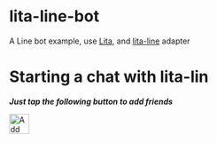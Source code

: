 # lita-line-bot

A Line bot example, use [Lita](https://lita.io), and [lita-line](https://github.com/aar0nTw/lita-line) adapter

# Starting a chat with lita-lin

___Just tap the following button to add friends___

<a href="https://line.me/R/ti/p/%40hkd6745r"><img height="36" border="0" alt="Add Friends" src="https://scdn.line-apps.com/n/line_add_friends/btn/en.png"></a>
